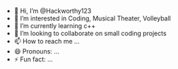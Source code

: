 - 👋 Hi, I’m @Hackworthy123
- 👀 I’m interested in Coding, Musical Theater, Volleyball
- 🌱 I’m currently learning c++ 
- 💞️ I’m looking to collaborate on small coding projects
- 📫 How to reach me ...
- 😄 Pronouns: ...
- ⚡ Fun fact: ...

<!---
Hackworthy123/Hackworthy123 is a ✨ special ✨ repository because its `README.md` (this file) appears on your GitHub profile.
You can click the Preview link to take a look at your changes.
--->
